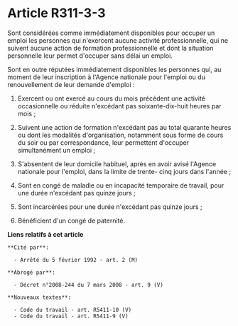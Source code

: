 # Article R311-3-3

Sont considérées comme immédiatement disponibles pour occuper un emploi les personnes qui n'exercent aucune activité
professionnelle, qui ne suivent aucune action de formation professionnelle et dont la situation personnelle leur permet
d'occuper sans délai un emploi.

Sont en outre réputées immédiatement disponibles les personnes qui, au moment de leur inscription à l'Agence nationale pour
l'emploi ou du renouvellement de leur demande d'emploi :

1. Exercent ou ont exercé au cours du mois précédent une activité occasionnelle ou réduite n'excédant pas soixante-dix-huit
heures par mois ;

2. Suivent une action de formation n'excédant pas au total quarante heures ou dont les modalités d'organisation, notamment
sous forme de cours du soir ou par correspondance, leur permettent d'occuper simultanément un emploi ;

3. S'absentent de leur domicile habituel, après en avoir avisé l'Agence nationale pour l'emploi, dans la limite de trente-
cinq jours dans l'année ;

4. Sont en congé de maladie ou en incapacité temporaire de travail, pour une durée n'excédant pas quinze jours ;

5. Sont incarcérées pour une durée n'excédant pas quinze jours ;

6. Bénéficient d'un congé de paternité.

**Liens relatifs à cet article**

	**Cité par**:

	  - Arrêté du 5 février 1992 - art. 2 (M)

	**Abrogé par**:

	  - Décret n°2008-244 du 7 mars 2008 - art. 9 (V)

	**Nouveaux textes**:

	  - Code du travail - art. R5411-10 (V)
	  - Code du travail - art. R5411-9 (V)
